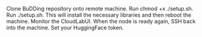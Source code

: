 Clone BuDDing repository onto remote machine.
Run chmod +x ./setup.sh.
Run ./setup.sh. This will install the necessary libraries and then reboot the machine.
Monitor the CloudLabUI. When the node is ready again, SSH back into the machine.
Set your HuggingFace token.
